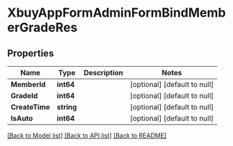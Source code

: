 # XbuyAppFormAdminFormBindMemberGradeRes

## Properties
Name | Type | Description | Notes
------------ | ------------- | ------------- | -------------
**MemberId** | **int64** |  | [optional] [default to null]
**GradeId** | **int64** |  | [optional] [default to null]
**CreateTime** | **string** |  | [optional] [default to null]
**IsAuto** | **int64** |  | [optional] [default to null]

[[Back to Model list]](../README.md#documentation-for-models) [[Back to API list]](../README.md#documentation-for-api-endpoints) [[Back to README]](../README.md)

